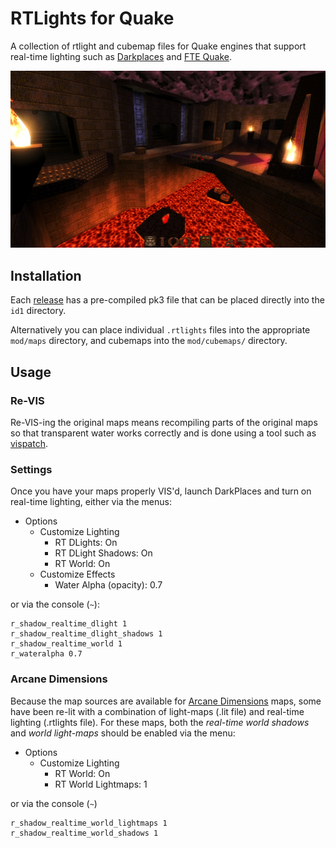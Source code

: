 # RTLights for Quake
A collection of rtlight and cubemap files for Quake engines that support real-time lighting such as [Darkplaces](https://icculus.org/twilight/darkplaces/) and [FTE Quake](http://fte.triptohell.info/).

<p align="center">
    <a href=".github/e3m6.jpg"><img src=".github/e3m6_.jpg"></a>
</p>

## Installation

Each [release](https://github.com/hemebond/quake-rtlights/releases) has a pre-compiled pk3 file that can be placed directly into the `id1` directory.

Alternatively you can place individual `.rtlights` files into the appropriate `mod/maps` directory, and cubemaps into the `mod/cubemaps/` directory.

## Usage ##

### Re-VIS
Re-VIS-ing the original maps means recompiling parts of the original maps so that transparent water works correctly and is done using a tool such as [vispatch](http://vispatch.sourceforge.net/).

### Settings
Once you have your maps properly VIS'd, launch DarkPlaces and turn on real-time lighting, either via the menus:

- Options
  - Customize Lighting
    - RT DLights: On
    - RT DLight Shadows: On
    - RT World: On
  - Customize Effects
    - Water Alpha (opacity): 0.7

or via the console (`~`):

```
r_shadow_realtime_dlight 1
r_shadow_realtime_dlight_shadows 1
r_shadow_realtime_world 1
r_wateralpha 0.7
```

### Arcane Dimensions ###

Because the map sources are available for [Arcane Dimensions](http://www.simonoc.com/pages/design/sp/ad.htm) maps, some have been re-lit with a combination of light-maps (.lit file) and real-time lighting (.rtlights file). For these maps, both the *real-time world shadows* and *world light-maps* should be enabled via the menu:

- Options
  - Customize Lighting
    - RT World: On
    - RT World Lightmaps: 1

or via the console (`~`)

```
r_shadow_realtime_world_lightmaps 1
r_shadow_realtime_world_shadows 1
```


